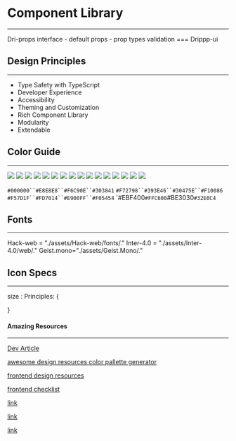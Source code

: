 # Component Library
----
Dri-props interface - default props - prop types validation === Drippp-ui

## Design Principles
------
<ul>
	<li>
		Type Safety with TypeScript
	</li>
	<li>
		Developer Experience
	</li>
	<li>
		Accessibility
	</li>
	<li>
		Theming and Customization
	</li>
	<li>
		Rich Component Library
	</li>
	<li>
		Modularity
	</li>
	<li>
		Extendable
	</li>
</ul>


## Color Guide
-----

![](https://img.shields.io/badge/-_-000000?style=flat-square&logoColor=white&color=000000)
![](https://img.shields.io/badge/-_-E8E8E8?style=flat-square&logoColor=white&color=E8E8E8)
![](https://img.shields.io/badge/-_-F6C90E?style=flat-square&logoColor=white&color=F6C90E)
![](https://img.shields.io/badge/-_-303841?style=flat-square&logoColor=white&color=303841)
![](https://img.shields.io/badge/-_-F72798?style=flat-square&logoColor=white&color=F72798)
![](https://img.shields.io/badge/-_-393E46?style=flat-square&logoColor=white&color=393E46)
![](https://img.shields.io/badge/-_-30475E?style=flat-square&logoColor=white&color=30475E)
![](https://img.shields.io/badge/-_-F10086?style=flat-square&logoColor=white&color=F10086)
![](https://img.shields.io/badge/-_-F57D1F?style=flat-square&logoColor=white&color=F57D1F)
![](https://img.shields.io/badge/-_-FD7014?style=flat-square&logoColor=white&color=FD7014)
![](https://img.shields.io/badge/-_-E900FF?style=flat-square&logoColor=white&color=E900FF)
![](https://img.shields.io/badge/-_-F05454?style=flat-square&logoColor=white&color=F05454)
![](https://img.shields.io/badge/-_-EBF400?style=flat-square&logoColor=white&color=EBF400)
![](https://img.shields.io/badge/-_-FFC600?style=flat-square&logoColor=white&color=FFC600)
![](https://img.shields.io/badge/-_-EEEEEE?style=flat-square&logoColor=white&color=EEEEEE)
![](https://img.shields.io/badge/-_-32E0C4?style=flat-square&logoColor=white&color=32E0C4)



`#000000``#E8E8E8``#F6C90E``#303841`
`#F72798``#393E46``#30475E``#F10086`
`#F57D1F``#FD7014``#E900FF``#F05454`
`#EBF400``#FFC600``#BE3030``#32E0C4``


## Fonts
------
Hack-web = "./assets/Hack-web/fonts/."
Inter-4.0 = "./assets/Inter-4.0/web/."
Geist.mono="./assets/Geist.Mono/."

## Icon Specs
------
size :
Principles: {

}




#### Amazing Resources
-----

<a href="https://dev.to/receter/how-to-create-a-react-component-library-using-vites-library-mode-4lma"> Dev Article </a>

<a href="https://github.com/bradtraversy/design-resources-for-developers?tab=readme-ov-file#colors">
awesome design resources
 </a>


<a href="https://huetone.ardov.me/">
color pallette generator
</a>


<a href="https://github.com/greatfrontend/awesome-front-end-system-design"> frontend design resources </a>


<a href="https://github.com/thedaviddias/Front-End-Checklist"> frontend checklist </a>


<a href=""> link </a>


<a href=""> link </a>


<a href=""> link </a>

